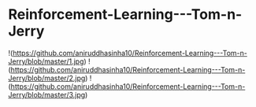 ﻿# Reinforcement-Learning---Tom-n-Jerry

!(https://github.com/aniruddhasinha10/Reinforcement-Learning---Tom-n-Jerry/blob/master/1.jpg)
!(https://github.com/aniruddhasinha10/Reinforcement-Learning---Tom-n-Jerry/blob/master/2.jpg)
!(https://github.com/aniruddhasinha10/Reinforcement-Learning---Tom-n-Jerry/blob/master/3.jpg)
